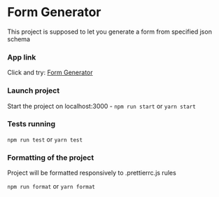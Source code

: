 # Form Generator 

This project is supposed to let you generate a form from specified json schema

### App link
Click and try: [Form Generator]()

### Launch project

Start the project on localhost:3000 - `npm run start` or `yarn start`

### Tests running

`npm run test` or `yarn test`

### Formatting of the project

Project will be formatted responsively to .prettierrc.js rules 

`npm run format` or `yarn format`